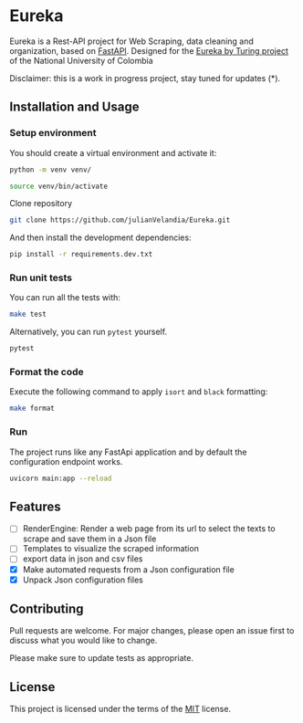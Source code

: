 # Eureka

Eureka is a Rest-API project for Web Scraping, data cleaning and organization, based on 
[FastAPI](https://fastapi.tiangolo.com/). Designed for the [Eureka by Turing project](https://t.me/eureka_latam) 
of the National University of Colombia

Disclaimer: this is a work in progress project, stay tuned for updates (*).

## Installation and Usage

### Setup environment

You should create a virtual environment and activate it:

```bash
python -m venv venv/
```

```bash
source venv/bin/activate
```

Clone repository

```bash
git clone https://github.com/julianVelandia/Eureka.git
```

And then install the development dependencies:

```bash
pip install -r requirements.dev.txt
```

### Run unit tests

You can run all the tests with:

```bash
make test
```

Alternatively, you can run `pytest` yourself.

```bash
pytest
```

### Format the code

Execute the following command to apply `isort` and `black` formatting:

```bash
make format
```

### Run 

The project runs like any FastApi application and by default the configuration endpoint works.

```bash
uvicorn main:app --reload
```

## Features
- [ ] RenderEngine: Render a web page from its url to select the texts to scrape and save them in a Json file
- [ ] Templates to visualize the scraped information
- [ ] export data in json and csv files
- [x] Make automated requests from a Json configuration file
- [x] Unpack Json configuration files

## Contributing
Pull requests are welcome. For major changes, please open an issue first to discuss what you would like to change.

Please make sure to update tests as appropriate.

## License
This project is licensed under the terms of the [MIT](https://choosealicense.com/licenses/mit/) license.